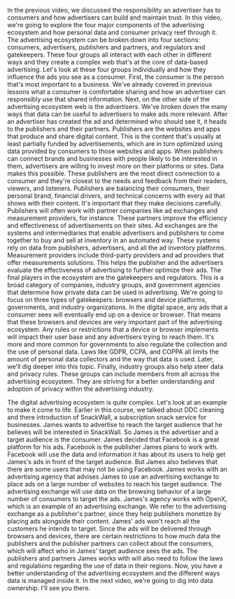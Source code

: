 
In the previous video, we discussed the responsibility an advertiser has to consumers and how advertisers can build and maintain trust. In this video, we're going to explore the four major components of the advertising ecosystem and how personal data and consumer privacy reef through it. The advertising ecosystem can be broken down into four sections: consumers, advertisers, publishers and partners, and regulators and gatekeepers. These four groups all interact with each other in different ways and they create a complex web that's at the core of data-based advertising. Let's look at these four groups individually and how they influence the ads you see as a consumer. First, the consumer is the person that's most important to a business. We've already covered in previous lessons what a consumer is comfortable sharing and how an advertiser can responsibly use that shared information. Next, on the other side of the advertising ecosystem web is the advertisers. We've broken down the many ways that data can be useful to advertisers to make ads more relevant. After an advertiser has created the ad and determined who should see it, it heads to the publishers and their partners. Publishers are the websites and apps that produce and share digital content. This is the content that's usually at least partially funded by advertisements, which are in turn optimized using data provided by consumers to those websites and apps. When publishers can connect brands and businesses with people likely to be interested in them, advertisers are willing to invest more on their platforms or sites. Data makes this possible. These publishers are the most direct connection to a consumer and they're closest to the needs and feedback from their readers, viewers, and listeners. Publishers are balancing their consumers, their personal brand, financial drivers, and technical concerns with every ad that shows with their content. It's important that they make decisions carefully. Publishers will often work with partner companies like ad exchanges and measurement providers, for instance. These partners improve the efficiency and effectiveness of advertisements on their sites. Ad exchanges are the systems and intermediaries that enable advertisers and publishers to come together to buy and sell at inventory in an automated way. These systems rely on data from publishers, advertisers, and all the ad inventory platforms. Measurement providers include third-party providers and ad providers that offer measurements solutions. This helps the publisher and the advertisers evaluate the effectiveness of advertising to further optimize their ads. The final players in the ecosystem are the gatekeepers and regulators. This is a broad category of companies, industry groups, and government agencies that determine how private data can be used in advertising. We're going to focus on three types of gatekeepers: browsers and device platforms, governments, and industry organizations. In the digital space, any ads that a consumer sees will eventually end up on a device or browser. That means that these browsers and devices are very important part of the advertising ecosystem. Any rules or restrictions that a device or browser implements will impact their user base and any advertisers trying to reach them. It's more and more common for governments to also regulate the collection and the use of personal data. Laws like GDPR, CCPA, and COPPA all limits the amount of personal data collectors and the way that data is used. Later, we'll dig deeper into this topic. Finally, industry groups also help steer data and privacy rules. These groups can include members from all across the advertising ecosystem. They are striving for a better understanding and adoption of privacy within the advertising industry.

The digital advertising ecosystem is quite complex. Let's look at an example to make it come to life. Earlier in this course, we talked about DDC cleaning and there introduction of SnackWall, a subscription snack service for businesses. James wants to advertise to reach the target audience that he believes will be interested in SnackWall. So James is the advertiser and a target audience is the consumer. James decided that Facebook is a great platform for his ads. Facebook is the publisher James plans to work with. Facebook will use the data and information it has about its users to help get James's ads in front of the target audience. But James also believes that there are some users that may not be using Facebook. James works with an advertising agency that advises James to use an advertising exchange to place ads on a large number of websites to reach his target audience. The advertising exchange will use data on the browsing behavior of a large number of consumers to target the ads. James's agency works with OpenX, which is an example of an advertising exchange. We refer to the advertising exchange as a publisher's partner, since they help publishers monetize by placing ads alongside their content. James' ads won't reach all the customers he intends to target. Since the ads will be delivered through browsers and devices, there are certain restrictions to how much data the publishers and the publisher partners can collect about the consumers, which will affect who in James' target audience sees the ads. The publishers and partners James works with will also need to follow the laws and regulations regarding the use of data in their regions. Now, you have a better understanding of the advertising ecosystem and the different ways data is managed inside it. In the next video, we're going to dig into data ownership. I'll see you there.